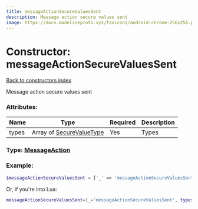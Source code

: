 ```yaml
---
title: messageActionSecureValuesSent
description: Message action secure values sent
image: https://docs.madelineproto.xyz/favicons/android-chrome-256x256.png
---
```

# Constructor: messageActionSecureValuesSent  
[Back to constructors index](index.md)



Message action secure values sent

### Attributes:

| Name     |    Type       | Required | Description |
|----------|---------------|----------|-------------|
|types|Array of [SecureValueType](../types/SecureValueType.md) | Yes|Types|



### Type: [MessageAction](../types/MessageAction.md)


### Example:

```php
$messageActionSecureValuesSent = ['_' => 'messageActionSecureValuesSent', 'types' => [SecureValueType, SecureValueType]];
```  


Or, if you're into Lua:

```lua
messageActionSecureValuesSent={_='messageActionSecureValuesSent', types={SecureValueType}}

```


